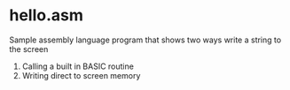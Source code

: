 # hello.asm

Sample assembly language program that shows two ways write a string to the screen
1. Calling a built in BASIC routine
2. Writing direct to screen memory
